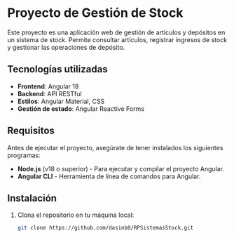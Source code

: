 # Proyecto de Gestión de Stock

Este proyecto es una aplicación web de gestión de artículos y depósitos en un sistema de stock. Permite consultar artículos, registrar ingresos de stock y gestionar las operaciones de depósito.

## Tecnologías utilizadas

- **Frontend**: Angular 18
- **Backend**: API RESTful
- **Estilos**: Angular Material, CSS
- **Gestión de estado**: Angular Reactive Forms

## Requisitos

Antes de ejecutar el proyecto, asegúrate de tener instalados los siguientes programas:

- **Node.js** (v18 o superior) - Para ejecutar y compilar el proyecto Angular.
- **Angular CLI** - Herramienta de línea de comandos para Angular.

## Instalación

1. Clona el repositorio en tu máquina local:

   ```bash
   git clone https://github.com/dasinb0/RPSistemasStock.git

